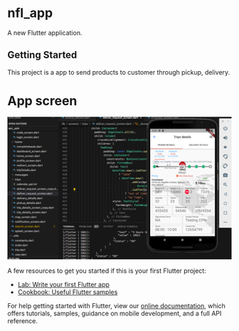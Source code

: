 # nfl_app

A new Flutter application.

## Getting Started

This project is a app to send products to customer through pickup, delivery.

# App screen #
![stack Overflow](https://github.com/Coding-Expert/Flutter-Delivery-App/blob/master/screen1.png)

A few resources to get you started if this is your first Flutter project:

- [Lab: Write your first Flutter app](https://flutter.dev/docs/get-started/codelab)
- [Cookbook: Useful Flutter samples](https://flutter.dev/docs/cookbook)

For help getting started with Flutter, view our
[online documentation](https://flutter.dev/docs), which offers tutorials,
samples, guidance on mobile development, and a full API reference.
